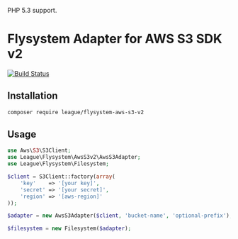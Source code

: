 PHP 5.3 support.

# Flysystem Adapter for AWS S3 SDK v2

[![Build Status](https://travis-ci.org/mapyo/flysystem-aws-s3-v2.svg?branch=master)](https://travis-ci.org/thephpleague/flysystem-aws-s3-v2)


## Installation

```bash
composer require league/flysystem-aws-s3-v2
```

## Usage

```php
use Aws\S3\S3Client;
use League\Flysystem\AwsS3v2\AwsS3Adapter;
use League\Flysystem\Filesystem;

$client = S3Client::factory(array(
    'key'    => '[your key]',
    'secret' => '[your secret]',
    'region' => '[aws-region]'
));

$adapter = new AwsS3Adapter($client, 'bucket-name', 'optional-prefix');

$filesystem = new Filesystem($adapter);
```
